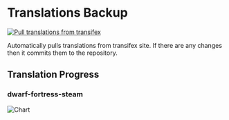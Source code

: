 # Translations Backup

[![Pull translations from transifex](https://github.com/dfint/translations-backup/actions/workflows/pull-translations.yml/badge.svg)](https://github.com/dfint/translations-backup/actions/workflows/pull-translations.yml)

Automatically pulls translations from transifex site. If there are any changes then it commits them to the repository.

## Translation Progress

### dwarf-fortress-steam

![Chart](https://quickchart.io/chart/render/sf-5d53e50b-ed99-4db5-b779-d10e229de1c2)
<!--
### dwarf-fortress

![Chart](https://quickchart.io/chart/render/sf-de1d7f09-f003-414b-8680-2bba911d7c50)
-->
